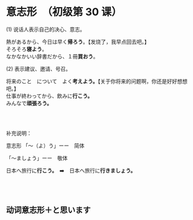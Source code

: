 # 意志形　（初级第 30 课）

(1) 说话人表示自己的决心、意志。

<sentences>
  <div>熱があるから、今日は早く<b>帰ろう</b>。【发烧了，我早点回去吧。】</div>
  <div>そろそろ<b>寝よう</b>。</div>
  <div>なかなかいい辞書だから、１冊<b>買おう</b>。</div>
</sentences>

(2) 表示建议、邀请、号召。

<sentences>
  <div>将来のこと　について　よく<b>考えよう。</b>【关于你将来的问题啊，你还是好好想想吧。】</div>
  <div>仕事が終わってから、飲みに<b>行こう。</b></div>
  <div>みんなで<b>頑張ろう。</b></div>
</sentences>

<br><br>

补充说明：

意志形 「～（よ）う」ーー　简体

「～ましょう」ーー　敬体

<sentences>
  <div>日本へ旅行に<b>行こう。</b>　➡️　日本へ旅行に<b>行きましょう。</b></div>
</sentences>

<br><br>

## 动词意志形＋と思います
